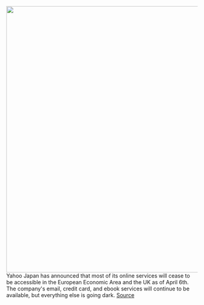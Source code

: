 <img src='https://cdn.vox-cdn.com/thumbor/YYs25g5DtEURuodbG_mahE2r0Nw=/0x0:3000x2220/1200x800/filters:focal(1260x870:1740x1350)/cdn.vox-cdn.com/uploads/chorus_image/image/70456543/1183198474.0.jpg' width='700px' /><br/>
Yahoo Japan has announced that most of its online services will cease to be accessible in the European Economic Area and the UK as of April 6th. The company's email, credit card, and ebook services will continue to be available, but everything else is going dark.
<a href='https://www.theverge.com/2022/2/1/22911965/yahoo-japan-europe-offline-regulations-compliance-gdpr'> Source <a/>